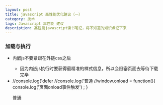 ```yaml
---
layout: post
title: javascript 高性能优化建议（一）
category: 技术
tags: Javascript 高性能 建议
description: 高性能javascript读书笔记，将不知道的知识点记下来
---
```


### 加载与执行

* 内嵌js不要紧跟在<link>外链css之后
  * 因为内嵌js执行时要获得最精准的样式信息，所以会阻塞页面去等待<link>下载完毕

* <script>的defer标签已被现代浏览器支持。并行下载，并在页面加载完，load前触发
  * 如下代码，三个标签位置随便互换，最后执行结果都是一样的

    <!DOCTYPE html>
    <html>
    <head>
        <title>含有Defer属性的js标签执行</title>
        <meta charset="UTF-8"></meta>
    </head>
    <body>
    <script defer src="./defer.js"></script> //console.log('defer<script>执行')
    <script src="./script.js"></script> //console.log('普通<script>执行')
    <script src="./load.js"></script> //window.onload = function(){ console.log('页面onload事件触发') ; }
    </body>
    </html>

    普通<script>执行
    defer<script>执行
    页面onload事件执行

  * 低版本的IE支持含defer属性的标签里写内联js，而现代浏览器遵循HTML5规范，defer只对含src属性的<script>起作用，即必须为外链js

* 动态创建<script>时添加到head里比较保险，避免body中元素可能正在被操作。


### 数据存取

* js中有四种基本数据存取位置（方式），访问后两种代价会高一点
  * 字面量（字符串，数字，布尔，对象，数组，函数，正则，null与undefined）
  * 本地变量var
  * 数组元素
  * 对象成员  
